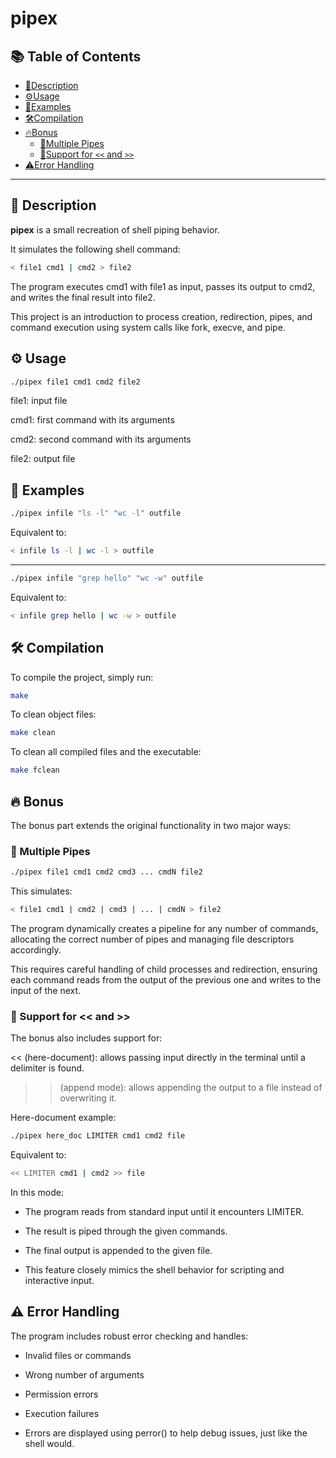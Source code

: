 # pipex

## 📚 Table of Contents

- [📄Description](#-description)
- [⚙️Usage](#-usage)
- [📌Examples](#-examples)
- [🛠️Compilation](#-compilation)
- [🔥Bonus](#-bonus)
  - [🔁Multiple Pipes](#-multiple-pipes)
  - [🔂Support for `<<` and `>>`](#-support-for--and-)
- [⚠️Error Handling](#-error-handling)

---

## 📄 Description

**pipex** is a small recreation of shell piping behavior.

It simulates the following shell command:

```bash
< file1 cmd1 | cmd2 > file2
````

The program executes cmd1 with file1 as input, passes its output to cmd2, and writes the final result into file2.

This project is an introduction to process creation, redirection, pipes, and command execution using system calls like fork, execve, and pipe.

## ⚙️ Usage
````bash
./pipex file1 cmd1 cmd2 file2
````
file1: input file

cmd1: first command with its arguments

cmd2: second command with its arguments

file2: output file

## 📌 Examples
````bash
./pipex infile "ls -l" "wc -l" outfile
````
Equivalent to:

````bash
< infile ls -l | wc -l > outfile
````
---
````bash
./pipex infile "grep hello" "wc -w" outfile
````
Equivalent to:

````bash
< infile grep hello | wc -w > outfile
````

## 🛠️ Compilation
To compile the project, simply run:

````bash
make
````

To clean object files:

````bash
make clean
````
To clean all compiled files and the executable:

````bash
make fclean
````

## 🔥 Bonus
The bonus part extends the original functionality in two major ways:

### 🔁 Multiple Pipes
````bash
./pipex file1 cmd1 cmd2 cmd3 ... cmdN file2
````
This simulates:

````bash
< file1 cmd1 | cmd2 | cmd3 | ... | cmdN > file2
````
The program dynamically creates a pipeline for any number of commands, allocating the correct number of pipes and managing file descriptors accordingly.

This requires careful handling of child processes and redirection, ensuring each command reads from the output of the previous one and writes to the input of the next.

### 🔂 Support for << and >>
The bonus also includes support for:

<< (here-document): allows passing input directly in the terminal until a delimiter is found.

>> (append mode): allows appending the output to a file instead of overwriting it.

Here-document example:

````bash
./pipex here_doc LIMITER cmd1 cmd2 file
````
Equivalent to:

````bash
<< LIMITER cmd1 | cmd2 >> file
````


In this mode:

- The program reads from standard input until it encounters LIMITER.

- The result is piped through the given commands.

- The final output is appended to the given file.

- This feature closely mimics the shell behavior for scripting and interactive input.

## ⚠️ Error Handling
The program includes robust error checking and handles:

- Invalid files or commands

- Wrong number of arguments

- Permission errors

- Execution failures

- Errors are displayed using perror() to help debug issues, just like the shell would.
